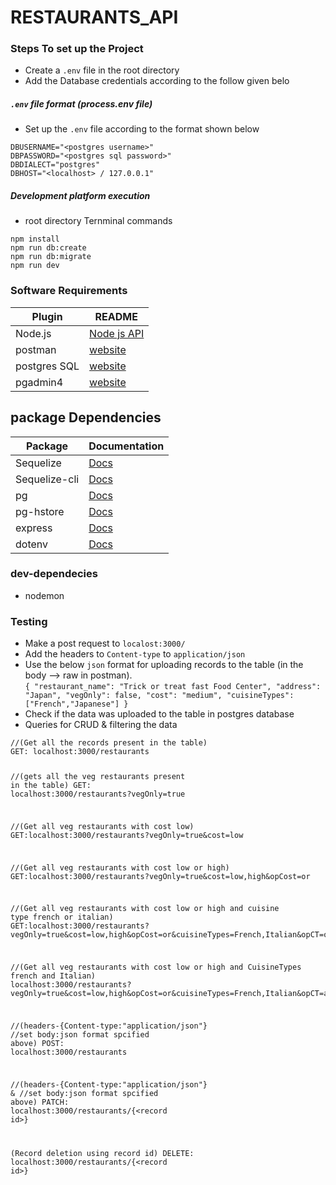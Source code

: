 <h1 class="code-line" data-line-start=0 data-line-end=1 ><a id="RESTAURANTS_API_0"></a>RESTAURANTS_API</h1>
<h3 class="code-line" data-line-start=2 data-line-end=3 ><a id="Steps_To_set_up_the_Project_2"></a>Steps To set up the Project</h3>
<ul>
<li class="has-line-data" data-line-start="4" data-line-end="5">Create a <code>.env</code> file in the root directory</li>
<li class="has-line-data" data-line-start="5" data-line-end="7">Add the Database credentials according to the follow given belo</li>
</ul>
<h5 class="code-line" data-line-start=7 data-line-end=8 ><a id="env_file_format_processenv_file_7"></a><code>.env</code> file format (process.env file)</h5>
<ul>
<li class="has-line-data" data-line-start="8" data-line-end="9">Set up the <code>.env</code> file according to the format shown below</li>
</ul>
<pre><code class="has-line-data" data-line-start="10" data-line-end="15" class="language-sh">DBUSERNAME=<span class="hljs-string">"&lt;postgres username&gt;"</span>
DBPASSWORD=<span class="hljs-string">"&lt;postgres sql password&gt;"</span>
DBDIALECT=<span class="hljs-string">"postgres"</span>
DBHOST=<span class="hljs-string">"&lt;localhost&gt; / 127.0.0.1"</span>
</code></pre>
<h5 class="code-line" data-line-start=15 data-line-end=16 ><a id="Development_platform_execution_15"></a>Development platform execution</h5>
<ul>
<li class="has-line-data" data-line-start="16" data-line-end="17">root directory Ternminal commands</li>
</ul>
<pre><code class="has-line-data" data-line-start="18" data-line-end="23" class="language-sh">npm install
npm run db:create
npm run db:migrate
npm run dev
</code></pre>
<h3 class="code-line" data-line-start=24 data-line-end=25 ><a id="Software_Requirements_24"></a>Software Requirements</h3>
<table class="table table-striped table-bordered">
<thead>
<tr>
<th>Plugin</th>
<th>README</th>
</tr>
</thead>
<tbody>
<tr>
<td>Node.js</td>
<td><a href="http://nodejs.org">Node js API </a></td>
</tr>
<tr>
<td>postman</td>
<td><a href="https://www.postman.com/">website</a></td>
</tr>
<tr>
<td>postgres SQL</td>
<td><a href="https://www.postgresql.org/">website</a></td>
</tr>
<tr>
<td>pgadmin4</td>
<td><a href="https://www.pgadmin.org/">website</a></td>
</tr>
</tbody>
</table>
<h2 class="code-line" data-line-start=33 data-line-end=34 ><a id="package_Dependencies_33"></a>package Dependencies</h2>
<table class="table table-striped table-bordered">
<thead>
<tr>
<th>Package</th>
<th>Documentation</th>
</tr>
</thead>
<tbody>
<tr>
<td>Sequelize</td>
<td><a href="https://sequelize.org/">Docs</a></td>
</tr>
<tr>
<td>Sequelize-cli</td>
<td><a href="https://github.com/sequelize/cli">Docs</a></td>
</tr>
<tr>
<td>pg</td>
<td><a href="https://node-postgres.com/">Docs</a></td>
</tr>
<tr>
<td>pg-hstore</td>
<td><a href="https://github.com/scarney81/pg-hstore">Docs</a></td>
</tr>
<tr>
<td>express</td>
<td><a href="http://expressjs.com">Docs</a></td>
</tr>
<tr>
<td>dotenv</td>
<td><a href="https://github.com/motdotla/dotenv">Docs</a></td>
</tr>
</tbody>
</table>
<h3 class="code-line" data-line-start=43 data-line-end=44 ><a id="devdependecies_43"></a>dev-dependecies</h3>
<ul>
<li class="has-line-data" data-line-start="44" data-line-end="45">nodemon</li>
</ul>
<h3 class="code-line" data-line-start=45 data-line-end=46 ><a id="Testing_45"></a>Testing</h3>
<ul>
<li class="has-line-data" data-line-start="46" data-line-end="47">Make a post request to <code>localost:3000/</code></li>
<li class="has-line-data" data-line-start="47" data-line-end="48">Add the headers to <code>Content-type</code> to <code>application/json</code></li>
<li class="has-line-data" data-line-start="48" data-line-end="56">Use the below <code>json</code> format for uploading records to the table (in the body --&gt; raw in postman).<br>
<code>{ &quot;restaurant_name&quot;: &quot;Trick or treat fast Food Center&quot;, &quot;address&quot;: &quot;Japan&quot;, &quot;vegOnly&quot;: false, &quot;cost&quot;: &quot;medium&quot;, &quot;cuisineTypes&quot;: [&quot;French&quot;,&quot;Japanese&quot;] }</code></li>
<li class="has-line-data" data-line-start="56" data-line-end="57">Check if the data was uploaded to the table in postgres database</li>
<li class="has-line-data" data-line-start="57" data-line-end="58">Queries for CRUD &amp; filtering the data</li>
</ul>
<pre><code class="has-line-data" data-line-start="59" data-line-end="88" class="language-sh">//(Get all the records present <span class="hljs-keyword">in</span> the table)
GET: localhost:<span class="hljs-number">3000</span>/restaurants

//(gets all the veg restaurants present <span class="hljs-keyword">in</span> the table)
GET: localhost:<span class="hljs-number">3000</span>/restaurants?vegOnly=<span class="hljs-literal">true</span>

//(Get all veg restaurants with cost low)
GET:localhost:<span class="hljs-number">3000</span>/restaurants?vegOnly=<span class="hljs-literal">true</span>&amp;cost=low

//(Get all veg restaurants with cost low or high)
GET:localhost:<span class="hljs-number">3000</span>/restaurants?vegOnly=<span class="hljs-literal">true</span>&amp;cost=low,high&amp;opCost=or

//(Get all veg restaurants with cost low or high and cuisine <span class="hljs-built_in">type</span> french or italian)
GET:localhost:<span class="hljs-number">3000</span>/restaurants?vegOnly=<span class="hljs-literal">true</span>&amp;cost=low,high&amp;opCost=or&amp;cuisineTypes=French,Italian&amp;opCT=or

//(Get all veg restaurants with cost low or high and CuisineTypes french and Italian)
localhost:<span class="hljs-number">3000</span>/restaurants?vegOnly=<span class="hljs-literal">true</span>&amp;cost=low,high&amp;opCost=or&amp;cuisineTypes=French,Italian&amp;opCT=and

//(headers-{Content-type:<span class="hljs-string">"application/json"</span>} 
//<span class="hljs-built_in">set</span> body:json format spcified above)
POST: localhost:<span class="hljs-number">3000</span>/restaurants

//(headers-{Content-type:<span class="hljs-string">"application/json"</span>} &amp; 
//<span class="hljs-built_in">set</span> body:json format spcified above)
PATCH: localhost:<span class="hljs-number">3000</span>/restaurants/{&lt;record id&gt;}

(Record deletion using record id)
DELETE: localhost:<span class="hljs-number">3000</span>/restaurants/{&lt;record id&gt;}
</code></pre>
